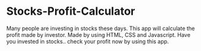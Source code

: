 # Stocks-Profit-Calculator
Many people are investing in stocks these days. This app will calculate the profit made by investor. Made by using HTML, CSS and Javascript.
Have you invested in stocks.. check your profit now by using this app.
